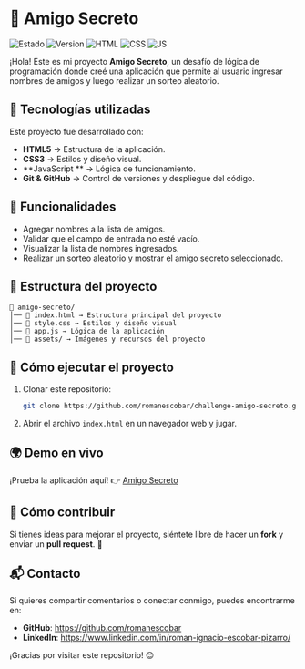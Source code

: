 # 🎉 Amigo Secreto

![Estado](https://img.shields.io/badge/STATUS-EN%20DESARROLLO-green)
![Version](https://img.shields.io/badge/VERSION-1.0-blue)
![HTML](https://img.shields.io/badge/HTML-5-orange)
![CSS](https://img.shields.io/badge/CSS-3-blue)
![JS](https://img.shields.io/badge/JavaScript-ES6-yellow)

¡Hola! Este es mi proyecto **Amigo Secreto**, un desafío de lógica de programación donde creé una aplicación que permite al usuario ingresar nombres de amigos y luego realizar un sorteo aleatorio.

## 🚀 Tecnologías utilizadas

Este proyecto fue desarrollado con:
- **HTML5** → Estructura de la aplicación.
- **CSS3** → Estilos y diseño visual.
- **JavaScript ** → Lógica de funcionamiento.
- **Git & GitHub** → Control de versiones y despliegue del código.

## 📌 Funcionalidades
- Agregar nombres a la lista de amigos.
- Validar que el campo de entrada no esté vacío.
- Visualizar la lista de nombres ingresados.
- Realizar un sorteo aleatorio y mostrar el amigo secreto seleccionado.

## 📂 Estructura del proyecto
```
📁 amigo-secreto/
│── 📄 index.html → Estructura principal del proyecto
│── 🎨 style.css → Estilos y diseño visual
│── 📜 app.js → Lógica de la aplicación
│── 📂 assets/ → Imágenes y recursos del proyecto
```

## 🔧 Cómo ejecutar el proyecto
1. Clonar este repositorio:
   ```bash
   git clone https://github.com/romanescobar/challenge-amigo-secreto.git
   ```
2. Abrir el archivo `index.html` en un navegador web y jugar.
 
## 🌍 Demo en vivo  
¡Prueba la aplicación aquí! 👉 [Amigo Secreto](https://romanescobar.github.io/challenge-amigo-secreto/)

## 📖 Cómo contribuir
Si tienes ideas para mejorar el proyecto, siéntete libre de hacer un **fork** y enviar un **pull request**. 🚀

## 📬 Contacto
Si quieres compartir comentarios o conectar conmigo, puedes encontrarme en:
- **GitHub**: https://github.com/romanescobar
- **LinkedIn**: https://www.linkedin.com/in/roman-ignacio-escobar-pizarro/

¡Gracias por visitar este repositorio! 😊
